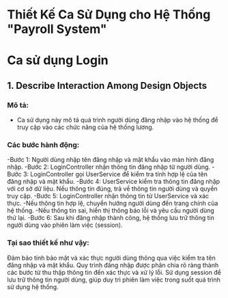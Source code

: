 # Thiết Kế Ca Sử Dụng cho Hệ Thống "Payroll System"
# Ca sử dụng Login
## 1. Describe Interaction Among Design Objects

### Mô tả:
- Ca sử dụng này mô tả quá trình người dùng đăng nhập vào hệ thống để truy cập vào các chức năng của hệ thống lương.

### Các bước hành động:
-Bước 1: Người dùng nhập tên đăng nhập và mật khẩu vào màn hình đăng nhập.
-Bước 2: LoginController nhận thông tin đăng nhập từ người dùng.
-Bước 3: LoginController gọi UserService để kiểm tra tính hợp lệ của tên đăng nhập và mật khẩu.
-Bước 4: UserService kiểm tra thông tin đăng nhập với cơ sở dữ liệu. Nếu thông tin đúng, trả về thông tin người dùng và quyền truy cập.
-Bước 5: LoginController nhận thông tin từ UserService và xác thực.
-Nếu thông tin hợp lệ, chuyển hướng người dùng đến trang chính của hệ thống.
-Nếu thông tin sai, hiển thị thông báo lỗi và yêu cầu người dùng thử lại.
-Bước 6: Sau khi đăng nhập thành công, hệ thống lưu trữ thông tin người dùng vào phiên làm việc (session).

### Tại sao thiết kế như vậy:
Đảm bảo tính bảo mật và xác thực người dùng thông qua việc kiểm tra tên đăng nhập và mật khẩu.
Quy trình đăng nhập được phân chia rõ ràng thành các bước từ thu thập thông tin đến xác thực và xử lý lỗi.
Sử dụng session để lưu trữ thông tin người dùng, giúp duy trì phiên làm việc trong suốt quá trình sử dụng hệ thống.
